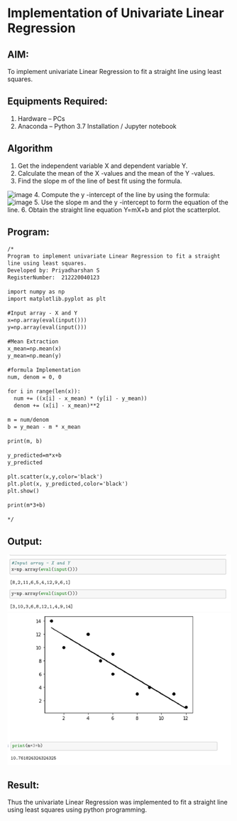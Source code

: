 # Implementation of Univariate Linear Regression
## AIM:
To implement univariate Linear Regression to fit a straight line using least squares.

## Equipments Required:
1. Hardware – PCs
2. Anaconda – Python 3.7 Installation / Jupyter notebook

## Algorithm
1. Get the independent variable X and dependent variable Y.
2. Calculate the mean of the X -values and the mean of the Y -values.
3. Find the slope m of the line of best fit using the formula. 
<img width="231" alt="image" src="https://user-images.githubusercontent.com/93026020/192078527-b3b5ee3e-992f-46c4-865b-3b7ce4ac54ad.png">
4. Compute the y -intercept of the line by using the formula:
<img width="148" alt="image" src="https://user-images.githubusercontent.com/93026020/192078545-79d70b90-7e9d-4b85-9f8b-9d7548a4c5a4.png">
5. Use the slope m and the y -intercept to form the equation of the line.
6. Obtain the straight line equation Y=mX+b and plot the scatterplot.

## Program:
```
/*
Program to implement univariate Linear Regression to fit a straight line using least squares.
Developed by: Priyadharshan S
RegisterNumber:  212220040123

import numpy as np
import matplotlib.pyplot as plt

#Input array - X and Y
x=np.array(eval(input()))
y=np.array(eval(input()))

#Mean Extraction
x_mean=np.mean(x)
y_mean=np.mean(y)

#formula Implementation
num, denom = 0, 0

for i in range(len(x)):
  num += ((x[i] - x_mean) * (y[i] - y_mean))
  denom += (x[i] - x_mean)**2

m = num/denom
b = y_mean - m * x_mean

print(m, b)

y_predicted=m*x+b
y_predicted

plt.scatter(x,y,color='black')
plt.plot(x, y_predicted,color='black')
plt.show()

print(m*3+b)

*/
```

## Output:
![label](/1.png)
![label](/2.png)


## Result:
Thus the univariate Linear Regression was implemented to fit a straight line using least squares using python programming.
